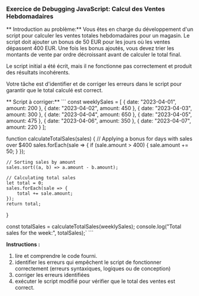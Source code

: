 
### Exercice de Debugging JavaScript: Calcul des Ventes Hebdomadaires

  ** Introduction au problème:**
    Vous êtes en charge du développement d'un script pour calculer les ventes totales hebdomadaires pour un magasin. Le script doit ajouter un bonus de 50 EUR pour les jours où les ventes dépassent 400 EUR. Une fois les bonus ajoutés, vous devez trier les montants de vente par ordre décroissant avant de calculer le total final. 

Le script initial a été écrit, mais il ne fonctionne pas correctement et produit des résultats incohérents. 

Votre tâche est d'identifier et de corriger les erreurs dans le script pour garantir que le total calculé est correct.

  ** Script à corriger:**
    ``` 
const weeklySales = [
    { date: "2023-04-01", amount: 200 },
    { date: "2023-04-02", amount: 450 },
    { date: "2023-04-03", amount: 300 },
    { date: "2023-04-04", amount: 650 },
    { date: "2023-04-05", amount: 475 },
    { date: "2023-04-06", amount: 350 },
    { date: "2023-04-07", amount: 220 }
];

function calculateTotalSales(sales) {
    // Applying a bonus for days with sales over $400
    sales.forEach(sale => {
        if (sale.amount > 400) {
            sale.amount += 50;
        }
    });

    // Sorting sales by amount
    sales.sort((a, b) => a.amount - b.amount);

    // Calculating total sales
    let total = 0;
    sales.forEach(sale => {
        total += sale.amount;
    });
    return total;
}

const totalSales = calculateTotalSales(weeklySales);
console.log("Total sales for the week:", totalSales);`
      ```

**Instructions :**

1. lire et comprendre le code fourni.
2.  identifier les erreurs qui empêchent le script de fonctionner correctement (erreurs syntaxiques, logiques ou de conception)
3.  corriger les erreurs identifiées
4.  exécuter le script modifié pour vérifier que le total des ventes est correct.
